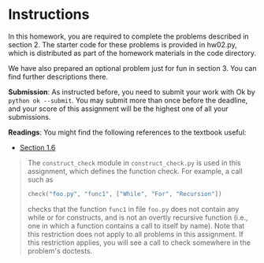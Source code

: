 # Instructions

In this homework, you are required to complete the problems described in section 2. The starter code for these problems is provided in hw02.py, which is distributed as part of the homework materials in the code directory.

We have also prepared an optional problem just for fun in section 3. You can find further descriptions there.

**Submission**: As instructed before, you need to submit your work with Ok by `python ok --submit`. You may submit more than once before the deadline, and your score of this assignment will be the highest one of all your submissions.

**Readings**: You might find the following references to the textbook useful:

* [Section 1.6](http://www.composingprograms.com/pages/16-higher-order-functions.html)

> The `construct_check` module in `construct_check.py` is used in this assignment, which defines the function check. For example, a call such as
>
> ```python
> check("foo.py", "func1", ["While", "For", "Recursion"])
> ```
>
> checks that the function `func1` in file `foo.py` does not contain any while or for constructs, and is not an overtly recursive function (i.e., one in which a function contains a call to itself by name). Note that this restriction does not apply to all problems in this assignment. If this restriction applies, you will see a call to check somewhere in the problem's doctests.

